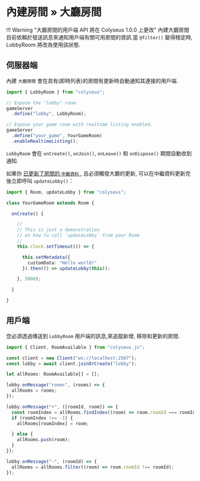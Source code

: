 # 內建房間 » 大廳房間

!!! Warning "大廳房間的用戶端 API 將在 Colyseus 1.0.0 上更改"
    內建大廳房間目前依賴於發送訊息來通知用戶端有關可用房間的資訊.當 `@filter()` 變得穩定時, LobbyRoom 將改為使用該狀態.

## 伺服器端

內建 `大廳房間` 會在具有(即時列表)的房間有更新時自動通知其連接的用戶端.

```typescript
import { LobbyRoom } from "colyseus";

// Expose the "lobby" room.
gameServer
  .define("lobby", LobbyRoom);

// Expose your game room with realtime listing enabled.
gameServer
  .define("your_game", YourGameRoom)
  .enableRealtimeListing();
```

`LobbyRoom` 會在 `onCreate()`, `onJoin()`, `onLeave()` 和 `onDispose()` 期間自動收到通知.

如果你 [已更新了房間的 `中繼資料` ](/server/room/#setmetadata-metadata) , 且必須觸發大廳的更新, 可以在中繼資料更新完後立即呼叫 `updateLobby()`：

```typescript
import { Room, updateLobby } from "colyseus";

class YourGameRoom extends Room {

  onCreate() {

    //
    // This is just a demonstration
    // on how to call `updateLobby` from your Room
    //
    this.clock.setTimeout(() => {

      this.setMetadata({
        customData: "Hello world!"
      }).then(() => updateLobby(this));

    }, 5000);

  }

}
```

## 用戶端

您必須透過傳送到 `LobbyRoom` 用戶端的訊息,來追蹤新增, 移除和更新的房間.

```typescript
import { Client, RoomAvailable } from "colyseus.js";

const client = new Client("ws://localhost:2567");
const lobby = await client.joinOrCreate("lobby");

let allRooms: RoomAvailable[] = [];

lobby.onMessage("rooms", (rooms) => {
  allRooms = rooms;
});

lobby.onMessage("+", ([roomId, room]) => {
  const roomIndex = allRooms.findIndex((room) => room.roomId === roomId);
  if (roomIndex !== -1) {
    allRooms[roomIndex] = room;

  } else {
    allRooms.push(room);
  }
});

lobby.onMessage("-", (roomId) => {
  allRooms = allRooms.filter((room) => room.roomId !== roomId);
});
```
